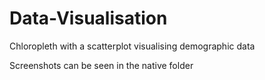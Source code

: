 # Data-Visualisation
Chloropleth with a scatterplot visualising demographic data


Screenshots can be seen in the native folder
